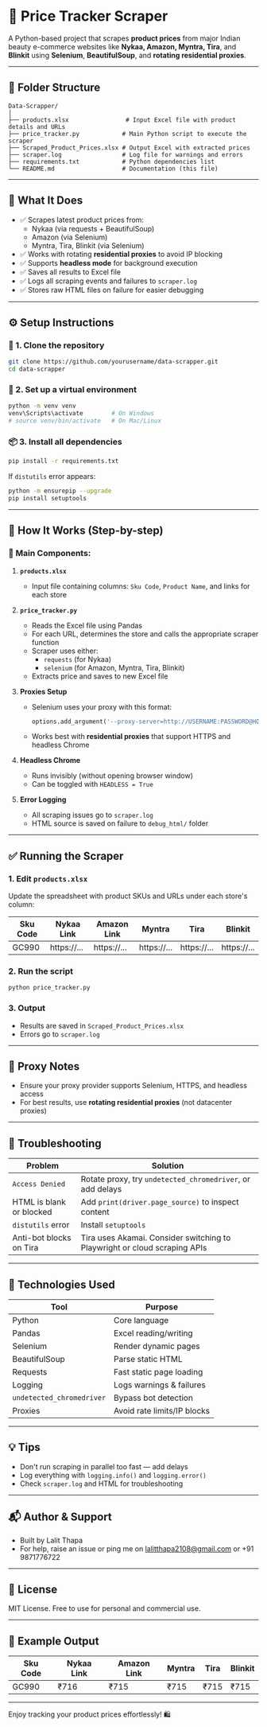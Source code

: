 # 🛒 Price Tracker Scraper

A Python-based project that scrapes **product prices** from major Indian beauty e-commerce websites like **Nykaa, Amazon, Myntra, Tira**, and **Blinkit** using **Selenium**, **BeautifulSoup**, and **rotating residential proxies**.

---

## 📁 Folder Structure

```
Data-Scrapper/
│
├── products.xlsx                # Input Excel file with product details and URLs
├── price_tracker.py            # Main Python script to execute the scraper
├── Scraped_Product_Prices.xlsx # Output Excel with extracted prices
├── scraper.log                 # Log file for warnings and errors
├── requirements.txt            # Python dependencies list
└── README.md                   # Documentation (this file)
```

---

## 🚀 What It Does

- ✅ Scrapes latest product prices from:
  - Nykaa (via requests + BeautifulSoup)
  - Amazon (via Selenium)
  - Myntra, Tira, Blinkit (via Selenium)
- ✅ Works with rotating **residential proxies** to avoid IP blocking
- ✅ Supports **headless mode** for background execution
- ✅ Saves all results to Excel file
- ✅ Logs all scraping events and failures to `scraper.log`
- ✅ Stores raw HTML files on failure for easier debugging

---

## ⚙️ Setup Instructions

### 🔧 1. Clone the repository
```bash
git clone https://github.com/yourusername/data-scrapper.git
cd data-scrapper
```

### 🐍 2. Set up a virtual environment
```bash
python -m venv venv
venv\Scripts\activate        # On Windows
# source venv/bin/activate   # On Mac/Linux
```

### 📦 3. Install all dependencies
```bash
pip install -r requirements.txt
```
If `distutils` error appears:
```bash
python -m ensurepip --upgrade
pip install setuptools
```

---

## 🧠 How It Works (Step-by-step)

### 🧩 Main Components:

1. **`products.xlsx`**
   - Input file containing columns: `Sku Code`, `Product Name`, and links for each store

2. **`price_tracker.py`**
   - Reads the Excel file using Pandas
   - For each URL, determines the store and calls the appropriate scraper function
   - Scraper uses either:
     - `requests` (for Nykaa)
     - `selenium` (for Amazon, Myntra, Tira, Blinkit)
   - Extracts price and saves to new Excel file

3. **Proxies Setup**
   - Selenium uses your proxy with this format:
     ```python
     options.add_argument('--proxy-server=http://USERNAME:PASSWORD@HOST:PORT')
     ```
   - Works best with **residential proxies** that support HTTPS and headless Chrome

4. **Headless Chrome**
   - Runs invisibly (without opening browser window)
   - Can be toggled with `HEADLESS = True`

5. **Error Logging**
   - All scraping issues go to `scraper.log`
   - HTML source is saved on failure to `debug_html/` folder

---

## ✅ Running the Scraper

### 1. Edit `products.xlsx`
Update the spreadsheet with product SKUs and URLs under each store's column:

| Sku Code | Nykaa Link | Amazon Link | Myntra | Tira | Blinkit |
|----------|------------|-------------|--------|------|---------|
| GC990    | https://...| https://... | https://... | https://... | https://... |

### 2. Run the script
```bash
python price_tracker.py
```

### 3. Output
- Results are saved in `Scraped_Product_Prices.xlsx`
- Errors go to `scraper.log`

---

## 🔐 Proxy Notes
- Ensure your proxy provider supports Selenium, HTTPS, and headless access
- For best results, use **rotating residential proxies** (not datacenter proxies)

---

## 🧪 Troubleshooting

| Problem                      | Solution |
|-----------------------------|----------|
| `Access Denied`             | Rotate proxy, try `undetected_chromedriver`, or add delays
| HTML is blank or blocked    | Add `print(driver.page_source)` to inspect content
| `distutils` error           | Install `setuptools`
| Anti-bot blocks on Tira     | Tira uses Akamai. Consider switching to Playwright or cloud scraping APIs

---

## 🧩 Technologies Used

| Tool                     | Purpose                          |
|--------------------------|----------------------------------|
| Python                   | Core language                    |
| Pandas                   | Excel reading/writing            |
| Selenium                 | Render dynamic pages             |
| BeautifulSoup            | Parse static HTML                |
| Requests                 | Fast static page loading         |
| Logging                  | Logs warnings & failures         |
| `undetected_chromedriver`| Bypass bot detection             |
| Proxies                  | Avoid rate limits/IP blocks      |

---

## 💡 Tips

- Don't run scraping in parallel too fast — add delays
- Log everything with `logging.info()` and `logging.error()`
- Check `scraper.log` and HTML for troubleshooting

---

## 📬 Author & Support

- Built by Lalit Thapa
- For help, raise an issue or ping me on lalitthapa2108@gmail.com or +91 9871776722

---

## 📜 License
MIT License. Free to use for personal and commercial use.

---

## 📌 Example Output

| Sku Code | Nykaa Link | Amazon Link | Myntra | Tira | Blinkit |
|----------|------------|-------------|--------|------|---------|
| GC990    | ₹716       | ₹715        |   ₹715  | ₹715 | ₹715    |

---

Enjoy tracking your product prices effortlessly! 🛍️
